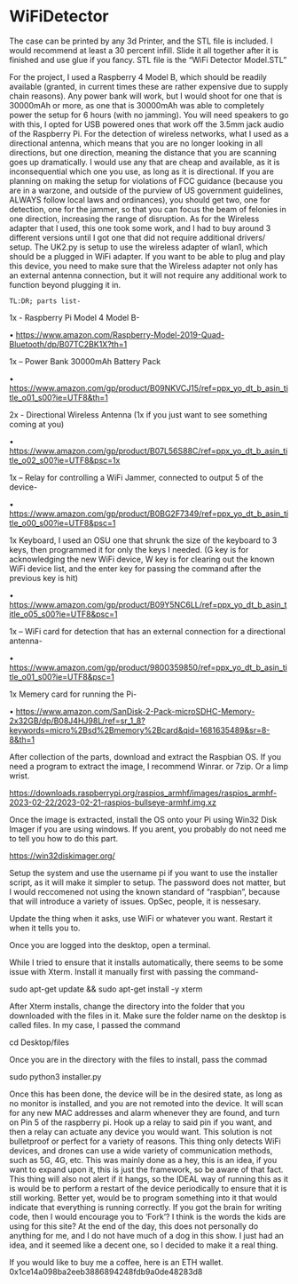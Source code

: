 # WiFiDetector


The case can be printed by any 3d Printer, and the STL file is included.  I would recommend at least a 30 percent infill.  Slide it all together after it is finished and use glue if you fancy. STL file is the “WiFi Detector Model.STL” 

For the project, I used a Raspberry 4 Model B, which should be readily available (granted, in current times these are rather expensive due to supply chain reasons).  Any power bank will work, but I would shoot for one that is 30000mAh or more, as one that is 30000mAh was able to completely power the setup for 6 hours (with no jamming). You will need speakers to go with this, I opted for USB powered ones that work off the 3.5mm jack audio of the Raspberry Pi.  For the detection of wireless networks, what I used as a directional antenna, which means that you are no longer looking in all directions, but one direction, meaning the distance that you are scanning goes up dramatically.  I would use any that are cheap and available, as it is inconsequential which one you use, as long as it is directional.  If you are planning on making the setup for violations of FCC guidance (because you are in a warzone, and outside of the purview of US government guidelines, ALWAYS follow local laws and ordinances), you should get two, one for detection, one for the jammer, so that you can focus the beam of felonies in one direction, increasing the range of disruption.   As for the Wireless adapter that I used, this one took some work, and I had to buy around 3 different versions until I got one that did not require additional drivers/ setup.  The UK2.py is setup to use the wireless adapter of wlan1, which should be a plugged in WiFi adapter.  If you want to be able to plug and play this device, you need to make sure that the Wireless adapter not only has an external antenna connection, but it will not require any additional work to function beyond plugging it in. 
	
	TL:DR; parts list-
1x - Raspberry Pi Model 4 Model B-

•	https://www.amazon.com/Raspberry-Model-2019-Quad-Bluetooth/dp/B07TC2BK1X?th=1

1x – Power Bank 30000mAh Battery Pack

•	https://www.amazon.com/gp/product/B09NKVCJ15/ref=ppx_yo_dt_b_asin_title_o01_s00?ie=UTF8&th=1

2x - Directional Wireless Antenna (1x if you just want to see something coming at you)

•	https://www.amazon.com/gp/product/B07L56S88C/ref=ppx_yo_dt_b_asin_title_o02_s00?ie=UTF8&psc=1x

1x – Relay for controlling a WiFi Jammer, connected to output 5 of the device- 

•	https://www.amazon.com/gp/product/B0BG2F7349/ref=ppx_yo_dt_b_asin_title_o00_s00?ie=UTF8&psc=1

1x Keyboard, I used an OSU one that shrunk the size of the keyboard to 3 keys, then programmed it for only the keys I needed.  (G key is for acknowledging the new WiFi device, W key is for clearing out the known WiFi device list, and the enter key for passing the command after the previous key is hit)

•	https://www.amazon.com/gp/product/B09Y5NC6LL/ref=ppx_yo_dt_b_asin_title_o05_s00?ie=UTF8&psc=1

1x – WiFi card for detection that has an external connection for a directional antenna-

•	https://www.amazon.com/gp/product/9800359850/ref=ppx_yo_dt_b_asin_title_o01_s00?ie=UTF8&psc=1

1x Memery card for running the Pi-

•	https://www.amazon.com/SanDisk-2-Pack-microSDHC-Memory-2x32GB/dp/B08J4HJ98L/ref=sr_1_8?keywords=micro%2Bsd%2Bmemory%2Bcard&qid=1681635489&sr=8-8&th=1


After collection of the parts, download and extract the Raspbian OS. If you need a program to extract the image, I recommend Winrar. or 7zip. Or a limp wrist. 

https://downloads.raspberrypi.org/raspios_armhf/images/raspios_armhf-2023-02-22/2023-02-21-raspios-bullseye-armhf.img.xz

Once the image is extracted, install the OS onto your Pi using Win32 Disk Imager if you are using windows. If you arent, you probably do not need me to tell you how to do this part. 

https://win32diskimager.org/

Setup the system and use the username pi if you want to use the installer script, as it will make it simpler to setup.  The password does not matter, but I would reccomened not using the known standard of “raspbian”, because that will introduce a variety of issues.  OpSec, people, it is nessesary. 

Update the thing when it asks, use WiFi or whatever you want. Restart it when it tells you to. 

Once you are logged into the desktop, open a terminal.

While I tried to ensure that it installs automatically, there seems to be some issue with Xterm.  Install it manually first with passing the command-

sudo apt-get update && sudo apt-get install -y xterm

After Xterm installs, change the directory into the folder that you downloaded with the files in it.  Make sure the folder name on the desktop is called files.   In my case, I passed the command

cd Desktop/files

Once you are in the directory with the files to install, pass the commad 

sudo python3 installer.py

Once this has been done, the device will be in the desired state, as long as no monitor is installed, and you are not remoted into the device.  It will scan for any new MAC addresses and alarm whenever they are found, and turn on Pin 5 of the raspberry pi. Hook up a relay to said pin if you want, and then a relay can actuate any device you would want. 
This solution is not bulletproof or perfect for a variety of reasons.  This thing only detects WiFi devices, and drones can use a wide variety of communication methods, such as 5G, 4G, etc.  This was mainly done as a hey, this is an idea, if you want to expand upon it, this is just the framework, so be aware of that fact. This thing will also not alert if it hangs, so the IDEAL way of running this as it is would be to perform a restart of the device periodically to ensure that it is still working.  Better yet, would be to program something into it that would indicate that everything is running correctly.  If you got the brain for writing code, then I would encourage you to ‘Fork’? I think is the words the kids are using for this site? 
At the end of the day, this does not personally do anything for me, and I do not have much of a dog in this show. I just had an idea, and it seemed like a decent one, so I decided to make it a real thing. 

If you would like to buy me a coffee, here is an ETH wallet. 
0x1ce14a098ba2eeb3886894248fdb9a0de48283d8
